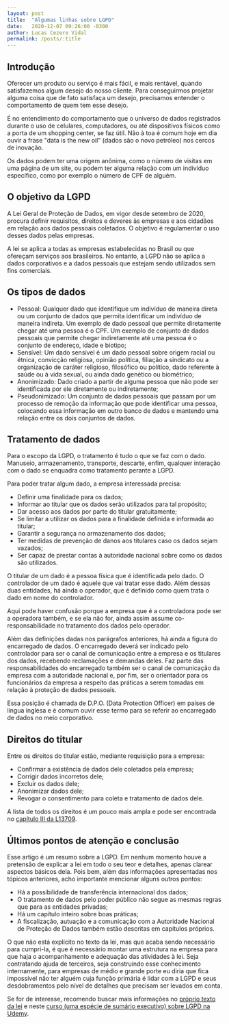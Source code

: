 ```yaml
---
layout: post
title:  "Algumas linhas sobre LGPD"
date:   2020-12-07 09:26:00 -0300
author: Lucas Cezere Vidal
permalink: /posts/:title
---
```

## Introdução

Oferecer um produto ou serviço é mais fácil, e mais rentável, quando satisfazemos algum desejo do nosso cliente. Para conseguirmos projetar alguma coisa que de fato satisfaça um desejo, precisamos entender o comportamento de quem tem esse desejo.

É no entendimento do comportamento que o universo de dados registrados durante o uso de celulares, computadores, ou até dispositivos físicos como a porta de um shopping center, se faz útil. Não à toa é comum hoje em dia ouvir a frase "data is the new oil" (dados são o novo petróleo) nos cercos de inovação.

Os dados podem ter uma origem anônima, como o número de visitas em uma página de um site, ou podem ter alguma relação com um indivíduo específico, como por exemplo o número de CPF de alguém.

## O objetivo da LGPD

A Lei Geral de Proteção de Dados, em vigor desde setembro de 2020, procura definir requisitos, direitos e deveres às empresas e aos cidadãos em relação aos dados pessoais coletados. O objetivo é regulamentar o uso desses dados pelas empresas.

A lei se aplica a todas as empresas estabelecidas no Brasil ou que ofereçam serviços aos brasileiros. No entanto, a LGPD não se aplica a dados corporativos e a dados pessoais que estejam sendo utilizados sem fins comerciais.

## Os tipos de dados

- Pessoal: Qualquer dado que identifique um indivíduo de maneira direta ou um conjunto de dados que permita identificar um indivíduo de maneira indireta. Um exemplo de dado pessoal que permite diretamente chegar até uma pessoa é o CPF. Um exemplo de conjunto de dados pessoais que permite chegar indiretamente até uma pessoa é o conjunto de endereço, idade e biotipo;
- Sensível: Um dado sensível é um dado pessoal sobre origem racial ou étnica, convicção religiosa, opinião política, filiação a sindicato ou a organização de caráter religioso, filosófico ou político, dado referente à saúde ou à vida sexual, ou ainda dado genético ou biométrico;
- Anonimizado: Dado criado a partir de alguma pessoa que não pode ser identificada por ele diretamente ou indiretamente;
- Pseudonimizado: Um conjunto de dados pessoais que passam por um processo de remoção da informação que pode identificar uma pessoa, colocando essa informação em outro banco de dados e mantendo uma relação entre os dois conjuntos de dados.

## Tratamento de dados

Para o escopo da LGPD, o tratamento é tudo o que se faz com o dado. Manuseio, armazenamento, transporte, descarte, enfim, qualquer interação com o dado se enquadra como tratamento perante a LGPD.

Para poder tratar algum dado, a empresa interessada precisa:
- Definir uma finalidade para os dados;
- Informar ao titular que os dados serão utilizados para tal propósito;
- Dar acesso aos dados por parte do titular gratuitamente;
- Se limitar a utilizar os dados para a finalidade definida e informada ao titular;
- Garantir a segurança no armazenamento dos dados;
- Ter medidas de prevenção de danos aos titulares caso os dados sejam vazados;
- Ser capaz de prestar contas à autoridade nacional sobre como os dados são utilizados.

O titular de um dado é a pessoa física que é identificada pelo dado. O controlador de um dado é aquele que vai tratar esse dado. Além dessas duas entidades, há ainda o operador, que é definido como quem trata o dado em nome do controlador.

Aqui pode haver confusão porque a empresa que é a controladora pode ser a operadora também, e se ela não for, ainda assim assume co-responsabilidade no tratamento dos dados pelo operador.

Além das definições dadas nos parágrafos anteriores, há ainda a figura do encarregado de dados. O encarregado deverá ser indicado pelo controlador para ser o canal de comunicação entre a empresa e os titulares dos dados, recebendo reclamações e demandas deles. Faz parte das responsabilidades do encarregado também ser o canal de comunicação da empresa com a autoridade nacional e, por fim, ser o orientador para os funcionários da empresa a respeito das práticas a serem tomadas em relação à proteção de dados pessoais.

Essa posição é chamada de D.P.O. (Data Protection Officer) em países de língua inglesa e é comum ouvir esse termo para se referir ao encarregado de dados no meio corporativo.

## Direitos do titular

Entre os direitos do titular estão, mediante requisição para a empresa:

- Confirmar a existência de dados dele coletados pela empresa;
- Corrigir dados incorretos dele;
- Excluir os dados dele;
- Anonimizar dados dele;
- Revogar o consentimento para coleta e tratamento de dados dele.

A lista de todos os direitos é um pouco mais ampla e pode ser encontrada no [capítulo III da L13709](http://www.planalto.gov.br/ccivil_03/_ato2015-2018/2018/lei/l13709.htm).

## Últimos pontos de atenção e conclusão

Esse artigo é um resumo sobre a LGPD. Em nenhum momento houve a pretensão de explicar a lei em todo o seu teor e detalhes, apenas clarear aspectos básicos dela. Pois bem, além das informações apresentadas nos tópicos anteriores, acho importante mencionar alguns outros pontos:
- Há a possibilidade de transferência internacional dos dados;
- O tratamento de dados pelo poder público não segue as mesmas regras que para as entidades privadas;
- Há um capítulo inteiro sobre boas práticas;
- A fiscalização, autuação e a comunicação com a Autoridade Nacional de Proteção de Dados também estão descritas em capítulos próprios.

O que não está explícito no texto da lei, mas que acaba sendo necessário para cumpri-la, é que é necessário montar uma estrutura na empresa para que haja o acompanhamento e adequação das atividades à lei. Seja contratando ajuda de terceiros, seja construindo esse conhecimento internamente, para empresas de médio e grande porte eu diria que fica impossível não ter alguém cuja função primária é lidar com a LGPD e seus desdobramentos pelo nível de detalhes que precisam ser levados em conta.

Se for de interesse, recomendo buscar mais informações no [próprio texto da lei](http://www.planalto.gov.br/ccivil_03/_ato2015-2018/2018/lei/l13709.htm) e neste [curso (uma espécie de sumário executivo) sobre LGPD na Udemy](https://www.udemy.com/course/lgpd-executivo-conhecimentos-aceleradores-de-conformidade/).
